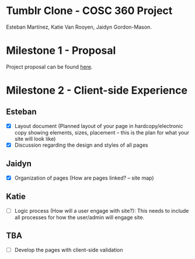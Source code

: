 # Tumblr Clone - COSC 360 Project

Esteban Martínez, Katie Van Rooyen, Jaidyn Gordon-Mason.

# Milestone 1 - Proposal

Project proposal can be found [here](./docs/Proposal.pdf).

# Milestone 2 - Client-side Experience

## Esteban

-   [x] Layout document (Planned layout of your page in hardcopy/electronic copy showing elements, sizes, placement – this is the plan for what your site will look like)
-   [x] Discussion regarding the design and styles of all pages

## Jaidyn

-   [x] Organization of pages (How are pages linked? – site map)

## Katie

-   [ ] Logic process (How will a user engage with site?): This needs to include all processes for how the user/admin will engage site.

## TBA

-   [ ] Develop the pages with client-side validation
